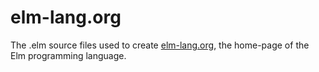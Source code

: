 elm-lang.org
============

The .elm source files used to create [elm-lang.org](http://elm-lang.org/), the home-page of the Elm programming language.